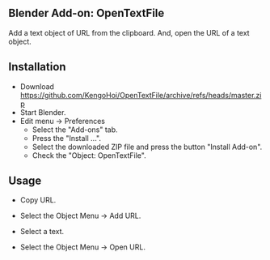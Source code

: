 ## Blender Add-on: OpenTextFile

Add a text object of URL from the clipboard.
And, open the URL of a text object.

## Installation

- Download https://github.com/KengoHoi/OpenTextFile/archive/refs/heads/master.zip
- Start Blender.
- Edit menu -> Preferences
  - Select the "Add-ons" tab.
  - Press the "Install ...".
  - Select the downloaded ZIP file and press the button "Install Add-on".
  - Check the "Object: OpenTextFile".

## Usage

- Copy URL.
- Select the Object Menu -> Add URL.

- Select a text.
- Select the Object Menu -> Open URL.
